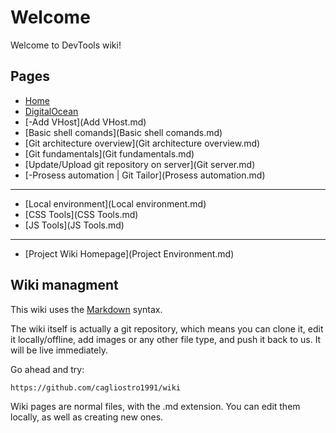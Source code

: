 # Welcome

Welcome to DevTools wiki!

## Pages

* [Home](Home.md)
* [DigitalOcean](DigitalOcean.md)
* [-Add VHost](Add VHost.md)
* [Basic shell comands](Basic shell comands.md)
* [Git architecture overview](Git architecture overview.md)
* [Git fundamentals](Git fundamentals.md)
* [Update/Upload git repository on server](Git server.md)
* [-Prosess automation | Git Tailor](Prosess automation.md)

-------------------
* [Local environment](Local environment.md)
* [CSS Tools](CSS Tools.md)
* [JS Tools](JS Tools.md)


-------------------
* [Project Wiki Homepage](Project Environment.md)


## Wiki managment

This wiki uses the [Markdown](http://daringfireball.net/projects/markdown/) syntax.

The wiki itself is actually a git repository, which means you can clone it, edit it locally/offline, add images or any other file type, and push it back to us. It will be live immediately.

Go ahead and try:

    https://github.com/cagliostro1991/wiki

Wiki pages are normal files, with the .md extension. You can edit them locally, as well as creating new ones.
